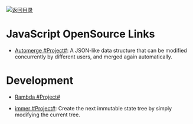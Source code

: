 [![返回目录](https://user-images.githubusercontent.com/5803001/38079637-ff0abcf0-3371-11e8-9b76-ad651620afc7.jpg)](https://github.com/wxyyxc1992/Awesome-Links)

# JavaScript OpenSource Links

* [Automerge #Project#](https://github.com/automerge/automerge): A JSON-like data structure that can be modified concurrently by different users, and merged again automatically.

# Development

* [Rambda #Project#](http://ramdajs.com/0.22.1/index.html)

* [immer #Project#](https://github.com/mweststrate/immer): Create the next immutable state tree by simply modifying the current tree.
